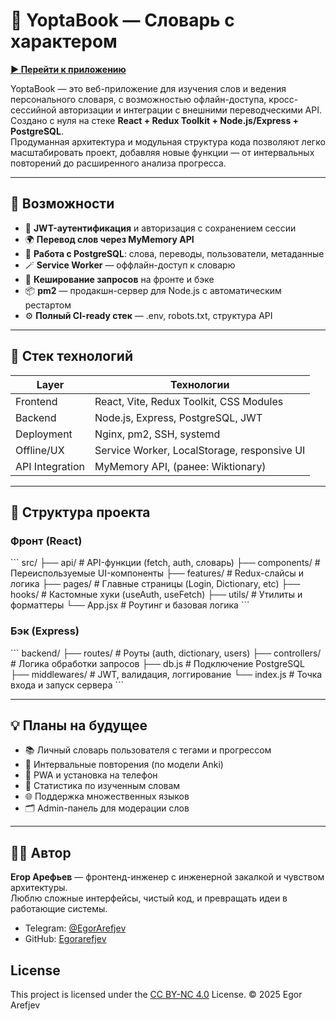 # 🧠 YoptaBook — Cловарь с характером

[**▶ Перейти к приложению**](https://yoptabook.ru)

YoptaBook — это веб-приложение для изучения слов и ведения персонального словаря, с возможностью офлайн-доступа, кросс-сессийной авторизации и интеграции с внешними переводческими API.  
Создано с нуля на стеке **React + Redux Toolkit + Node.js/Express + PostgreSQL**.  
Продуманная архитектура и модульная структура кода позволяют легко масштабировать проект, добавляя новые функции — от интервальных повторений до расширенного анализа прогресса.

---

## 🚀 Возможности

- 🔐 **JWT-аутентификация** и авторизация с сохранением сессии
- 🌍 **Перевод слов через MyMemory API**
- 🧾 **Работа с PostgreSQL**: слова, переводы, пользователи, метаданные
- 🪄 **Service Worker** — оффлайн-доступ к словарю
- 💾 **Кеширование запросов** на фронте и бэке
- 📦 **pm2** — продакшн-сервер для Node.js с автоматическим рестартом
- ⚙️ **Полный CI-ready стек** — .env, robots.txt, структура API

---

## 🧱 Стек технологий

| Layer          | Технологии                                   |
|----------------|-----------------------------------------------|
| Frontend       | React, Vite, Redux Toolkit, CSS Modules       |
| Backend        | Node.js, Express, PostgreSQL, JWT             |
| Deployment     | Nginx, pm2, SSH, systemd                      |
| Offline/UX     | Service Worker, LocalStorage, responsive UI   |
| API Integration| MyMemory API, (ранее: Wiktionary)             |

---

## 📁 Структура проекта

### Фронт (React)
\`\`\`
src/
├── api/              # API-функции (fetch, auth, словарь)
├── components/       # Переиспользуемые UI-компоненты
├── features/         # Redux-слайсы и логика
├── pages/            # Главные страницы (Login, Dictionary, etc)
├── hooks/            # Кастомные хуки (useAuth, useFetch)
├── utils/            # Утилиты и форматтеры
└── App.jsx           # Роутинг и базовая логика
\`\`\`

### Бэк (Express)
\`\`\`
backend/
├── routes/           # Роуты (auth, dictionary, users)
├── controllers/      # Логика обработки запросов
├── db.js             # Подключение PostgreSQL
├── middlewares/      # JWT, валидация, логгирование
└── index.js          # Точка входа и запуск сервера
\`\`\`

---

## 💡 Планы на будущее

- 📚 Личный словарь пользователя с тегами и прогрессом
- 🔁 Интервальные повторения (по модели Anki)
- 📱 PWA и установка на телефон
- 🧠 Статистика по изученным словам
- 🌐 Поддержка множественных языков
- 🗂️ Admin-панель для модерации слов

---

## 👨‍💻 Автор

**Егор Арефьев** — фронтенд-инженер с инженерной закалкой и чувством архитектуры.  
Люблю сложные интерфейсы, чистый код, и превращать идеи в работающие системы.

- Telegram: [@EgorArefjev](https://t.me/EgorArefjev)
- GitHub: [Egorarefjev](https://github.com/Egorarefjev)

## License
This project is licensed under the [CC BY-NC 4.0](http://creativecommons.org/licenses/by-nc/4.0/) License.
© 2025 Egor Arefjev


